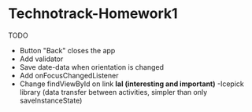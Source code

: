 # Technotrack-Homework1
TODO
- Button "Back" closes the app
- Add validator
- Save date-data when orientation is changed
- Add onFocusChangedListener
- Change findViewById on link
<strong>IaI (interesting and important)</strong>
-Icepick library (data transfer between activities, simpler than only saveInstanceState)

